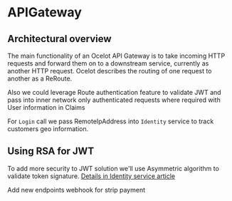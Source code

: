 # APIGateway

## Architectural overview

The main functionality of an Ocelot API Gateway is to take incoming HTTP requests and forward them on to a downstream service, currently as another HTTP request.
Ocelot describes the routing of one request to another as a ReRoute.

Also we could leverage Route authentication feature to validate JWT and pass into inner network only authenticated requests where required with User information in Claims

For `Login` call we pass RemoteIpAddress into `Identity` service to track customers geo information.


## Using RSA for JWT

To add more security to JWT solution we'll use Asymmetric algorithm to validate token signature.
[Details in Identity service article](../Services/Identity/README.md)


Add new endpoints
webhook for strip payment


